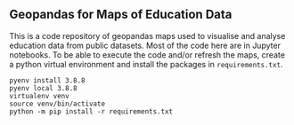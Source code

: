 ## Geopandas for Maps of Education Data

This is a code repository of geopandas maps used to visualise and analyse education data from public datasets. Most of the code here are in Jupyter notebooks. To be able to execute the code and/or refresh the maps, create a python virtual environment and install the packages in `requirements.txt`.

```
pyenv install 3.8.8
pyenv local 3.8.8
virtualenv venv
source venv/bin/activate
python -m pip install -r requirements.txt
```
